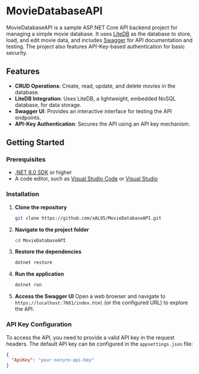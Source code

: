 # MovieDatabaseAPI

MovieDatabaseAPI is a sample ASP.NET Core API backend project for managing a simple movie database. It uses [LiteDB](https://www.litedb.org/) as the database to store, load, and edit movie data, and includes [Swagger](https://swagger.io/) for API documentation and testing. The project also features API-Key-based authentication for basic security.

## Features

- **CRUD Operations**: Create, read, update, and delete movies in the database.
- **LiteDB Integration**: Uses LiteDB, a lightweight, embedded NoSQL database, for data storage.
- **Swagger UI**: Provides an interactive interface for testing the API endpoints.
- **API-Key Authentication**: Secures the API using an API key mechanism.

## Getting Started

### Prerequisites

- [.NET 8.0 SDK](https://dotnet.microsoft.com/download/dotnet/8.0) or higher
- A code editor, such as [Visual Studio Code](https://code.visualstudio.com/) or [Visual Studio](https://visualstudio.microsoft.com/)

### Installation

1. **Clone the repository**
    ```bash
    git clone https://github.com/xAL95/MovieDatabaseAPI.git
    ```
2. **Navigate to the project folder**
    ```bash
    cd MovieDatabaseAPI
    ```
3. **Restore the dependencies**
    ```bash
    dotnet restore
    ```
4. **Run the application**
    ```bash
    dotnet run
    ```
5. **Access the Swagger UI**
   Open a web browser and navigate to `https://localhost:7081/index.html` (or the configured URL) to explore the API.

### API Key Configuration

To access the API, you need to provide a valid API key in the request headers. The default API key can be configured in the `appsettings.json` file:

```json
{
  "ApiKey": "your-secure-api-key"
}
